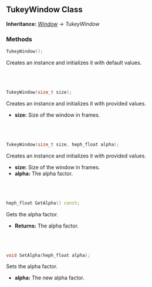 ## TukeyWindow Class
**Inheritance:** *[Window](/docs/HephAudio/Windows/Window.md)* -> *TukeyWindow*

### Methods
```c++
TukeyWindow();
```
Creates an instance and initializes it with default values.
<br><br><br><br>
```c++
TukeyWindow(size_t size);
```
Creates an instance and initializes it with provided values.
- **size:** Size of the window in frames.
<br><br><br><br>
```c++
TukeyWindow(size_t size, heph_float alpha);
```
Creates an instance and initializes it with provided values.
- **size:** Size of the window in frames.
- **alpha:** The alpha factor.
<br><br><br><br>
```c++
heph_float GetAlpha() const;
```
Gets the alpha factor.
- **Returns:** The alpha factor.
<br><br><br><br>

```c++
void SetAlpha(heph_float alpha);
```
Sets the alpha factor.
- **alpha:** The new alpha factor.
